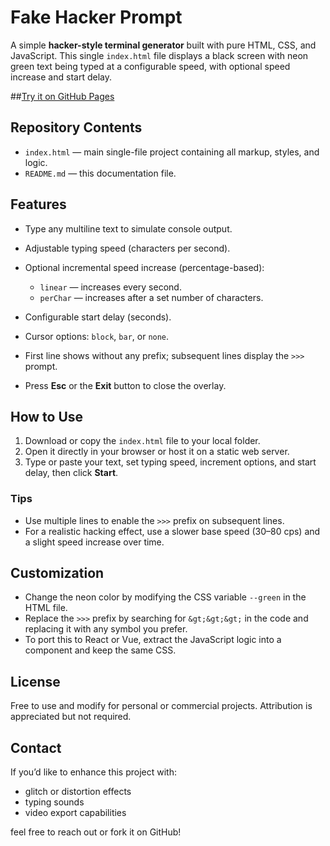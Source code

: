 # Fake Hacker Prompt

A simple **hacker-style terminal generator** built with pure HTML, CSS, and JavaScript. This single `index.html` file displays a black screen with neon green text being typed at a configurable speed, with optional speed increase and start delay.

##[Try it on GitHub Pages](https://toxin95.github.io/fake_hacker_prompt/)

## Repository Contents

* `index.html` — main single-file project containing all markup, styles, and logic.
* `README.md` — this documentation file.

## Features

* Type any multiline text to simulate console output.
* Adjustable typing speed (characters per second).
* Optional incremental speed increase (percentage-based):

  * `linear` — increases every second.
  * `perChar` — increases after a set number of characters.
* Configurable start delay (seconds).
* Cursor options: `block`, `bar`, or `none`.
* First line shows without any prefix; subsequent lines display the `>>>` prompt.
* Press **Esc** or the **Exit** button to close the overlay.

## How to Use

1. Download or copy the `index.html` file to your local folder.
2. Open it directly in your browser or host it on a static web server.
3. Type or paste your text, set typing speed, increment options, and start delay, then click **Start**.

### Tips

* Use multiple lines to enable the `>>>` prefix on subsequent lines.
* For a realistic hacking effect, use a slower base speed (30–80 cps) and a slight speed increase over time.

## Customization

* Change the neon color by modifying the CSS variable `--green` in the HTML file.
* Replace the `>>>` prefix by searching for `&gt;&gt;&gt;` in the code and replacing it with any symbol you prefer.
* To port this to React or Vue, extract the JavaScript logic into a component and keep the same CSS.

## License

Free to use and modify for personal or commercial projects. Attribution is appreciated but not required.

## Contact

If you’d like to enhance this project with:

* glitch or distortion effects
* typing sounds
* video export capabilities

feel free to reach out or fork it on GitHub!

